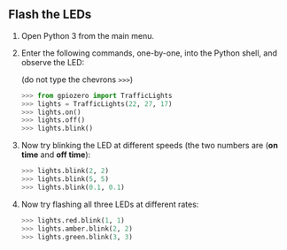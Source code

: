 ## Flash the LEDs

1. Open Python 3 from the main menu.

1. Enter the following commands, one-by-one, into the Python shell, and observe the LED:

    (do not type the chevrons `>>>`)

    ```python
    >>> from gpiozero import TrafficLights
    >>> lights = TrafficLights(22, 27, 17)
    >>> lights.on()
    >>> lights.off()
    >>> lights.blink()
    ```

1. Now try blinking the LED at different speeds (the two numbers are (**on time** and **off time**):

    ```python
    >>> lights.blink(2, 2)
    >>> lights.blink(5, 5)
    >>> lights.blink(0.1, 0.1)
    ```

1. Now try flashing all three LEDs at different rates:

    ```python
    >>> lights.red.blink(1, 1)
    >>> lights.amber.blink(2, 2)
    >>> lights.green.blink(3, 3)
    ```
